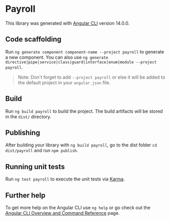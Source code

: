 # Payroll

This library was generated with [Angular CLI](https://github.com/angular/angular-cli) version 14.0.0.

## Code scaffolding

Run `ng generate component component-name --project payroll` to generate a new component. You can also use `ng generate directive|pipe|service|class|guard|interface|enum|module --project payroll`.
> Note: Don't forget to add `--project payroll` or else it will be added to the default project in your `angular.json` file. 

## Build

Run `ng build payroll` to build the project. The build artifacts will be stored in the `dist/` directory.

## Publishing

After building your library with `ng build payroll`, go to the dist folder `cd dist/payroll` and run `npm publish`.

## Running unit tests

Run `ng test payroll` to execute the unit tests via [Karma](https://karma-runner.github.io).

## Further help

To get more help on the Angular CLI use `ng help` or go check out the [Angular CLI Overview and Command Reference](https://angular.io/cli) page.
